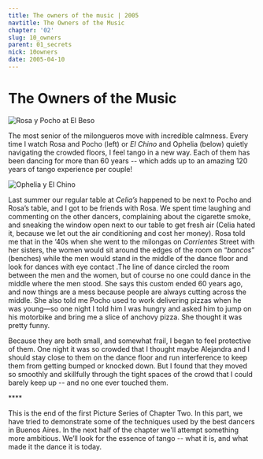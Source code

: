 ```yaml
---
title: The owners of the music | 2005
navtitle: The Owners of the Music
chapter: '02'
slug: 10_owners
parent: 01_secrets
nick: 10owners
date: 2005-04-10
---
```


# The Owners of the Music

![Rosa y Pocho at El Beso](/2_pics/10owners/82.jpg)

The most senior of the milongueros move with incredible calmness. Every time I watch Rosa and Pocho (left) or _El Chino_ and Ophelia (below) quietly navigating the crowded floors, I feel tango in a new way. Each of them has been dancing for more than 60 years -- which adds up to an amazing 120 years of tango experience per couple!

![Ophelia y El Chino](/2_pics/10owners/37.jpg)

Last summer our regular table at _Celia’s_ happened to be next to Pocho and Rosa’s table, and I got to be friends with Rosa. We spent time laughing and commenting on the other dancers, complaining about the cigarette smoke, and sneaking the window open next to our table to get fresh air (Celia hated it, because we let out the air conditioning and cost her money). Rosa told me that in the ‘40s when she went to the milongas on _Corrientes_ Street with her sisters, the women would sit around the edges of the room on “_bancos_” (benches) while the men would stand in the middle of the dance floor and look for dances with eye contact .The line of dance circled the room between the men and the women, but of course no one could dance in the middle where the men stood. She says this custom ended 60 years ago, and now things are a mess because people are always cutting across the middle. She also told me Pocho used to work delivering pizzas when he was young—so one night I told him I was hungry and asked him to jump on his motorbike and bring me a slice of anchovy pizza. She thought it was pretty funny.

Because they are both small, and somewhat frail, I began to feel protective of them. One night it was so crowded that I thought maybe Alejandra and I should stay close to them on the dance floor and run interference to keep them from getting bumped or knocked down. But I found that they moved so smoothly and skillfully through the tight spaces of the crowd that I could barely keep up -- and no one ever touched them.

\*\*\*\*

This is the end of the first Picture Series of Chapter Two. In this part, we have tried to demonstrate some of the techniques used by the best dancers in Buenos Aires. In the next half of the chapter we'll attempt something more ambitious. We’ll look for the essence of tango -- what it is, and what made it the dance it is today.
